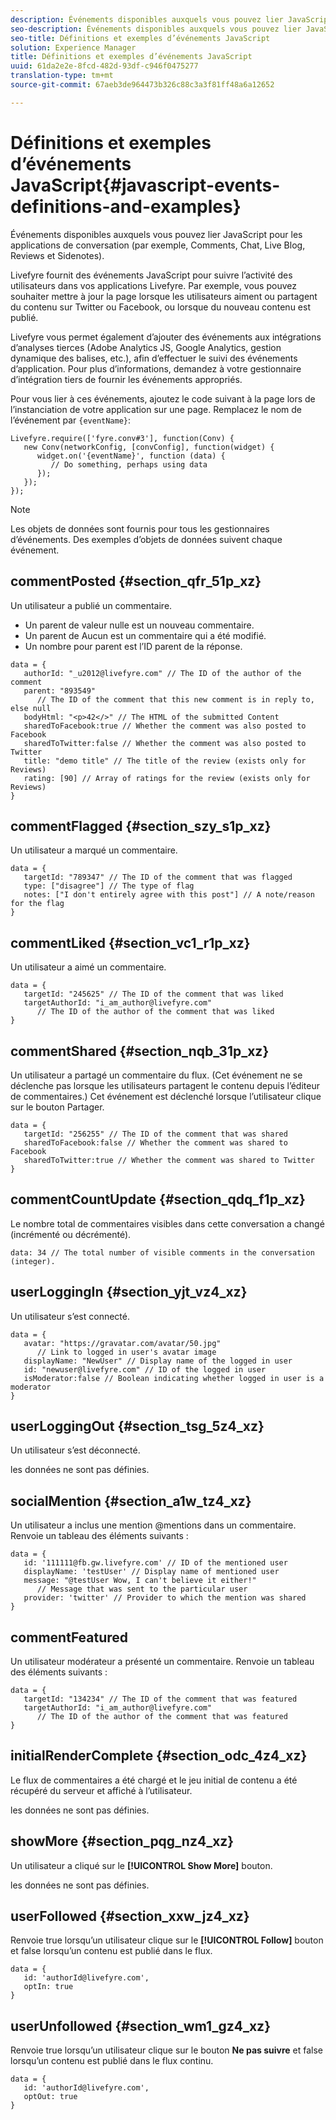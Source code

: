 ```yaml
---
description: Événements disponibles auxquels vous pouvez lier JavaScript pour les applications de conversation (par exemple, Comments, Chat, Live Blog, Reviews et Sidenotes).
seo-description: Événements disponibles auxquels vous pouvez lier JavaScript pour les applications de conversation (par exemple, Comments, Chat, Live Blog, Reviews et Sidenotes).
seo-title: Définitions et exemples d’événements JavaScript
solution: Experience Manager
title: Définitions et exemples d’événements JavaScript
uuid: 61da2e2e-8fcd-482d-93df-c946f0475277
translation-type: tm+mt
source-git-commit: 67aeb3de964473b326c88c3a3f81ff48a6a12652

---
```



# Définitions et exemples d’événements JavaScript{#javascript-events-definitions-and-examples}

Événements disponibles auxquels vous pouvez lier JavaScript pour les applications de conversation (par exemple, Comments, Chat, Live Blog, Reviews et Sidenotes).

Livefyre fournit des événements JavaScript pour suivre l’activité des utilisateurs dans vos applications Livefyre. Par exemple, vous pouvez souhaiter mettre à jour la page lorsque les utilisateurs aiment ou partagent du contenu sur Twitter ou Facebook, ou lorsque du nouveau contenu est publié.

Livefyre vous permet également d’ajouter des événements aux intégrations d’analyses tierces (Adobe Analytics JS, Google Analytics, gestion dynamique des balises, etc.), afin d’effectuer le suivi des événements d’application. Pour plus d’informations, demandez à votre gestionnaire d’intégration tiers de fournir les événements appropriés.

Pour vous lier à ces événements, ajoutez le code suivant à la page lors de l’instanciation de votre application sur une page. Remplacez le nom de l’événement par `{eventName}`:

```
Livefyre.require(['fyre.conv#3'], function(Conv) { 
   new Conv(networkConfig, [convConfig], function(widget) { 
      widget.on('{eventName}', function (data) { 
         // Do something, perhaps using data 
      }); 
   }); 
});
```

>[!NOTE]
>
>Les objets de données sont fournis pour tous les gestionnaires d’événements. Des exemples d’objets de données suivent chaque événement.

## commentPosted {#section_qfr_51p_xz}

Un utilisateur a publié un commentaire.

* Un parent de valeur nulle est un nouveau commentaire.
* Un parent de Aucun est un commentaire qui a été modifié.
* Un nombre pour parent est l’ID parent de la réponse.

```
data = { 
   authorId: "_u2012@livefyre.com" // The ID of the author of the comment  
   parent: "893549"  
      // The ID of the comment that this new comment is in reply to, else null 
   bodyHtml: "<p>42</>" // The HTML of the submitted Content 
   sharedToFacebook:true // Whether the comment was also posted to Facebook 
   sharedToTwitter:false // Whether the comment was also posted to Twitter 
   title: "demo title" // The title of the review (exists only for Reviews) 
   rating: [90] // Array of ratings for the review (exists only for Reviews) 
} 
```

## commentFlagged {#section_szy_s1p_xz}

Un utilisateur a marqué un commentaire.

```
data = { 
   targetId: "789347" // The ID of the comment that was flagged 
   type: ["disagree"] // The type of flag 
   notes: ["I don't entirely agree with this post"] // A note/reason for the flag 
}
```

## commentLiked {#section_vc1_r1p_xz}

Un utilisateur a aimé un commentaire.

```
data = { 
   targetId: "245625" // The ID of the comment that was liked 
   targetAuthorId: "i_am_author@livefyre.com"  
      // The ID of the author of the comment that was liked 
} 
```

## commentShared {#section_nqb_31p_xz}

Un utilisateur a partagé un commentaire du flux. (Cet événement ne se déclenche pas lorsque les utilisateurs partagent le contenu depuis l’éditeur de commentaires.) Cet événement est déclenché lorsque l’utilisateur clique sur le bouton Partager.

```
data = { 
   targetId: "256255" // The ID of the comment that was shared 
   sharedToFacebook:false // Whether the comment was shared to Facebook 
   sharedToTwitter:true // Whether the comment was shared to Twitter 
}
```

## commentCountUpdate {#section_qdq_f1p_xz}

Le nombre total de commentaires visibles dans cette conversation a changé (incrémenté ou décrémenté).

```
data: 34 // The total number of visible comments in the conversation (integer). 
```

## userLoggingIn {#section_yjt_vz4_xz}

Un utilisateur s’est connecté.

```
data = { 
   avatar: "https://gravatar.com/avatar/50.jpg"  
      // Link to logged in user's avatar image 
   displayName: "NewUser" // Display name of the logged in user 
   id: "newuser@livefyre.com" // ID of the logged in user 
   isModerator:false // Boolean indicating whether logged in user is a moderator 
}
```

## userLoggingOut {#section_tsg_5z4_xz}

Un utilisateur s’est déconnecté.

les données ne sont pas définies.

## socialMention {#section_a1w_tz4_xz}

Un utilisateur a inclus une mention @mentions dans un commentaire. Renvoie un tableau des éléments suivants :

```
data = { 
   id: '111111@fb.gw.livefyre.com' // ID of the mentioned user 
   displayName: 'testUser' // Display name of mentioned user 
   message: "@testUser Wow, I can't believe it either!"  
      // Message that was sent to the particular user 
   provider: 'twitter' // Provider to which the mention was shared 
} 
```

## commentFeatured

Un utilisateur modérateur a présenté un commentaire. Renvoie un tableau des éléments suivants :

```
data = { 
   targetId: "134234" // The ID of the comment that was featured 
   targetAuthorId: "i_am_author@livefyre.com"  
      // The ID of the author of the comment that was featured 
}
```

## initialRenderComplete {#section_odc_4z4_xz}

Le flux de commentaires a été chargé et le jeu initial de contenu a été récupéré du serveur et affiché à l’utilisateur.

les données ne sont pas définies.

## showMore {#section_pqg_nz4_xz}

Un utilisateur a cliqué sur le **[!UICONTROL Show More]** bouton.

les données ne sont pas définies.

## userFollowed {#section_xxw_jz4_xz}

Renvoie true lorsqu’un utilisateur clique sur le **[!UICONTROL Follow]** bouton et false lorsqu’un contenu est publié dans le flux.

```
data = { 
   id: 'authorId@livefyre.com', 
   optIn: true 
}
```

## userUnfollowed {#section_wm1_gz4_xz}

Renvoie true lorsqu’un utilisateur clique sur le bouton **Ne pas suivre** et false lorsqu’un contenu est publié dans le flux continu.

```
data = { 
   id: 'authorId@livefyre.com', 
   optOut: true 
}
```

